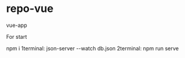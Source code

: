 # repo-vue
vue-app

For start 

npm i
1terminal:   json-server --watch db.json
2terminal:  npm run serve
